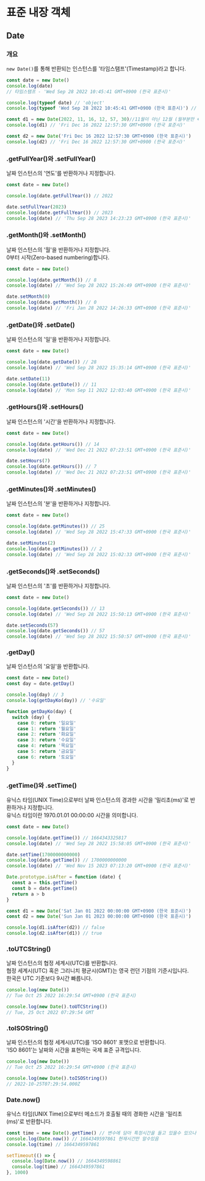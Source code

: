 # 표준 내장 객체

## Date

### 개요

`new Date()`를 통해 반환되는 인스턴스를 '타임스탬프'(Timestamp)라고 합니다.

```js
const date = new Date()
console.log(date)
// 타임스탬프 - 'Wed Sep 28 2022 10:45:41 GMT+0900 (한국 표준시)'

console.log(typeof date) // 'object'
console.log(typeof 'Wed Sep 28 2022 10:45:41 GMT+0900 (한국 표준시)') // 'string'
```

```js
const d1 = new Date(2022, 11, 16, 12, 57, 30)//11월이 아닌 12월 (월부분만 +1)
console.log(d1) // 'Fri Dec 16 2022 12:57:30 GMT+0900 (한국 표준시)'

const d2 = new Date('Fri Dec 16 2022 12:57:30 GMT+0900 (한국 표준시)')
console.log(d2) // 'Fri Dec 16 2022 12:57:30 GMT+0900 (한국 표준시)'
```

### .getFullYear()와 .setFullYear()

날짜 인스턴스의 '연도'를 반환하거나 지정합니다.

```js
const date = new Date()

console.log(date.getFullYear()) // 2022

date.setFullYear(2023)
console.log(date.getFullYear()) // 2023
console.log(date) // 'Thu Sep 28 2023 14:23:23 GMT+0900 (한국 표준시)'
```

### .getMonth()와 .setMonth()

날짜 인스턴스의 '월'을 반환하거나 지정합니다.  
0부터 시작(Zero-based numbering)합니다.

```js
const date = new Date()

console.log(date.getMonth()) // 8
console.log(date) // 'Wed Sep 28 2022 15:26:49 GMT+0900 (한국 표준시)'

date.setMonth(0)
console.log(date.getMonth()) // 0
console.log(date) // 'Fri Jan 28 2022 14:26:33 GMT+0900 (한국 표준시)'
```

### .getDate()와 .setDate()

날짜 인스턴스의 '일'을 반환하거나 지정합니다.

```js
const date = new Date()

console.log(date.getDate()) // 28
console.log(date) // 'Wed Sep 28 2022 15:35:14 GMT+0900 (한국 표준시)'

date.setDate(11)
console.log(date.getDate()) // 11
console.log(date) // 'Mon Sep 11 2022 12:03:40 GMT+0900 (한국 표준시)'
```

### .getHours()와 .setHours()

날짜 인스턴스의 '시간'을 반환하거나 지정합니다.

```js
const date = new Date()

console.log(date.getHours()) // 14
console.log(date) // 'Wed Dec 21 2022 07:23:51 GMT+0900 (한국 표준시)'

date.setHours(7)
console.log(date.getHours()) // 7
console.log(date) // 'Wed Dec 21 2022 07:23:51 GMT+0900 (한국 표준시)'
```

### .getMinutes()와 .setMinutes()

날짜 인스턴스의 '분'을 반환하거나 지정합니다.

```js
const date = new Date()

console.log(date.getMinutes()) // 25
console.log(date) // 'Wed Sep 28 2022 15:47:33 GMT+0900 (한국 표준시)'

date.setMinutes(2)
console.log(date.getMinutes()) // 2
console.log(date) // 'Wed Sep 28 2022 15:02:33 GMT+0900 (한국 표준시)'
```

### .getSeconds()와 .setSeconds()

날짜 인스턴스의 '초'를 반환하거나 지정합니다.

```js
const date = new Date()

console.log(date.getSeconds()) // 13
console.log(date) // 'Wed Sep 28 2022 15:50:13 GMT+0900 (한국 표준시)'

date.setSeconds(57)
console.log(date.getSeconds()) // 57
console.log(date) // 'Wed Sep 28 2022 15:50:57 GMT+0900 (한국 표준시)'
```

### .getDay()

날짜 인스턴스의 '요일'을 반환합니다.

```js
const date = new Date()
const day = date.getDay()

console.log(day) // 3
console.log(getDayKo(day)) // '수요일'

function getDayKo(day) {
  switch (day) {
    case 0: return '일요일'
    case 1: return '월요일'
    case 2: return '화요일'
    case 3: return '수요일'
    case 4: return '목요일'
    case 5: return '금요일'
    case 6: return '토요일'
  }
}
```

### .getTime()와 .setTime()

유닉스 타임(UNIX Time)으로부터 날짜 인스턴스의 경과한 시간을 '밀리초(ms)'로 반환하거나 지정합니다.  
유닉스 타임이란 1970.01.01 00:00:00 시간을 의미합니다.

```js
const date = new Date()

console.log(date.getTime()) // 1664343325817
console.log(date) // 'Wed Sep 28 2022 15:58:05 GMT+0900 (한국 표준시)'

date.setTime(1700000000000)
console.log(date.getTime()) // 1700000000000
console.log(date) // 'Wed Nov 15 2023 07:13:20 GMT+0900 (한국 표준시)'
```

```js
Date.prototype.isAfter = function (date) {
  const a = this.getTime()
  const b = date.getTime()
  return a > b
}

const d1 = new Date('Sat Jan 01 2022 00:00:00 GMT+0900 (한국 표준시)')
const d2 = new Date('Sun Jan 01 2023 00:00:00 GMT+0900 (한국 표준시)')

console.log(d1.isAfter(d2)) // false
console.log(d2.isAfter(d1)) // true
```

### .toUTCString()

날짜 인스턴스의 협정 세계시(UTC)를 반환합니다.  
협정 세계시(UTC) 혹은 그리니치 평균시(GMT)는 영국 런던 기점의 기준시입니다.  
한국은 UTC 기준보다 9시간 빠릅니다.

```js
console.log(new Date())
// Tue Oct 25 2022 16:29:54 GMT+0900 (한국 표준시)

console.log(new Date().toUTCString())
// Tue, 25 Oct 2022 07:29:54 GMT
```

### .toISOString()

날짜 인스턴스의 협정 세계시(UTC)를 'ISO 8601' 포맷으로 반환합니다.  
'ISO 8601'는 날짜와 시간을 표현하는 국제 표준 규격입니다.

```js
console.log(new Date())
// Tue Oct 25 2022 16:29:54 GMT+0900 (한국 표준시)

console.log(new Date().toISOString())
// 2022-10-25T07:29:54.000Z
```

### Date.now()

유닉스 타임(UNIX Time)으로부터 메소드가 호출될 때의 경화한 시간을 '밀리초(ms)'로 반환합니다.

```js
const time = new Date().getTime() // 변수에 담아 특정시간을 들고 있을수 있으나
console.log(Date.now()) // 1664349597861 현재시간만 알수있음
console.log(time) // 1664349597861

setTimeout(() => {
  console.log(Date.now()) // 1664349598861
  console.log(time) // 1664349597861
}, 1000)
```

